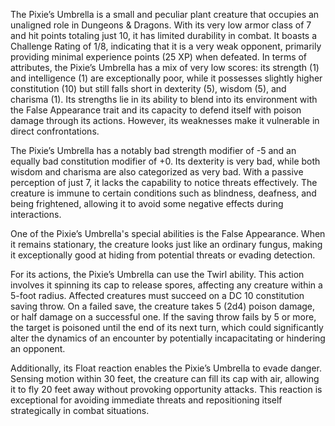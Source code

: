 The Pixie’s Umbrella is a small and peculiar plant creature that occupies an unaligned role in Dungeons & Dragons. With its very low armor class of 7 and hit points totaling just 10, it has limited durability in combat. It boasts a Challenge Rating of 1/8, indicating that it is a very weak opponent, primarily providing minimal experience points (25 XP) when defeated. In terms of attributes, the Pixie’s Umbrella has a mix of very low scores: its strength (1) and intelligence (1) are exceptionally poor, while it possesses slightly higher constitution (10) but still falls short in dexterity (5), wisdom (5), and charisma (1). Its strengths lie in its ability to blend into its environment with the False Appearance trait and its capacity to defend itself with poison damage through its actions. However, its weaknesses make it vulnerable in direct confrontations.

The Pixie’s Umbrella has a notably bad strength modifier of -5 and an equally bad constitution modifier of +0. Its dexterity is very bad, while both wisdom and charisma are also categorized as very bad. With a passive perception of just 7, it lacks the capability to notice threats effectively. The creature is immune to certain conditions such as blindness, deafness, and being frightened, allowing it to avoid some negative effects during interactions.

One of the Pixie’s Umbrella's special abilities is the False Appearance. When it remains stationary, the creature looks just like an ordinary fungus, making it exceptionally good at hiding from potential threats or evading detection. 

For its actions, the Pixie’s Umbrella can use the Twirl ability. This action involves it spinning its cap to release spores, affecting any creature within a 5-foot radius. Affected creatures must succeed on a DC 10 constitution saving throw. On a failed save, the creature takes 5 (2d4) poison damage, or half damage on a successful one. If the saving throw fails by 5 or more, the target is poisoned until the end of its next turn, which could significantly alter the dynamics of an encounter by potentially incapacitating or hindering an opponent.

Additionally, its Float reaction enables the Pixie’s Umbrella to evade danger. Sensing motion within 30 feet, the creature can fill its cap with air, allowing it to fly 20 feet away without provoking opportunity attacks. This reaction is exceptional for avoiding immediate threats and repositioning itself strategically in combat situations.